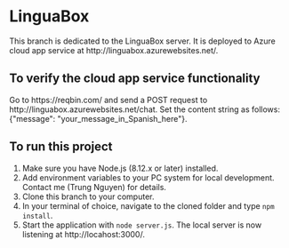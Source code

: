 # LinguaBox

<p>This branch is dedicated to the LinguaBox server. It is deployed to Azure cloud app service at http://linguabox.azurewebsites.net/.</p>

## To verify the cloud app service functionality
  
<p>Go to https://reqbin.com/ and send a POST request to http://linguabox.azurewebsites.net/chat. Set the content string as follows: {"message": "your_message_in_Spanish_here"}.</p>

## To run this project

1. Make sure you have Node.js (8.12.x or later) installed.
2. Add environment variables to your PC system for local development. Contact me (Trung Nguyen) for details.
3. Clone this branch to your computer.
4. In your terminal of choice, navigate to the cloned folder and type `npm install`.
5. Start the application with `node server.js`. The local server is now listening at http://locahost:3000/.
